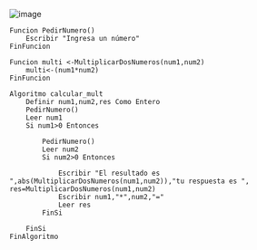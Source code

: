 ![image](https://github.com/Iraiz/Pensamiento_computacional/assets/149908462/d3a82395-1d55-4336-bd09-22882cd6fd62)

 	Funcion PedirNumero()
		Escribir "Ingresa un número"
	FinFuncion
	
	Funcion multi <-MultiplicarDosNumeros(num1,num2)
		multi<-(num1*num2)
	FinFuncion
	
	Algoritmo calcular_mult
		Definir num1,num2,res Como Entero
		PedirNumero()
		Leer num1
		Si num1>0 Entonces
			
			PedirNumero()
			Leer num2
			Si num2>0 Entonces
							
				Escribir "El resultado es ",abs(MultiplicarDosNumeros(num1,num2)),"tu respuesta es ", res=MultiplicarDosNumeros(num1,num2)
				Escribir num1,"*",num2,"="
				Leer res
			FinSi
			
		FinSi
	FinAlgoritmo
